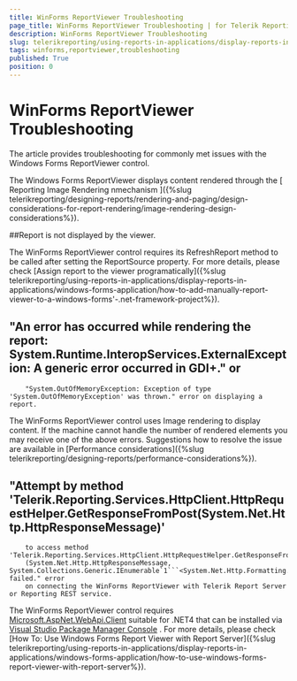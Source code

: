 ```yaml
---
title: WinForms ReportViewer Troubleshooting
page_title: WinForms ReportViewer Troubleshooting | for Telerik Reporting Documentation
description: WinForms ReportViewer Troubleshooting
slug: telerikreporting/using-reports-in-applications/display-reports-in-applications/windows-forms-application/troubleshooting/winforms-reportviewer-troubleshooting
tags: winforms,reportviewer,troubleshooting
published: True
position: 0
---
```


# WinForms ReportViewer Troubleshooting



The article provides troubleshooting for commonly met issues with the Windows Forms ReportViewer control.

The Windows Forms ReportViewer displays content rendered through the [           Reporting Image Rendering nmechanism         ]({%slug telerikreporting/designing-reports/rendering-and-paging/design-considerations-for-report-rendering/image-rendering-design-considerations%}).       

##Report is not displayed by the viewer.

The WinForms ReportViewer control requires its RefreshReport method to be called after setting the ReportSource property.           For more details, please check [Assign report to the viewer programatically]({%slug telerikreporting/using-reports-in-applications/display-reports-in-applications/windows-forms-application/how-to-add-manually-report-viewer-to-a-windows-forms'-.net-framework-project%}).         

##        "An error has occurred while rendering the report: System.Runtime.InteropServices.ExternalException: A generic error occurred in GDI+." or
        "System.OutOfMemoryException: Exception of type 'System.OutOfMemoryException' was thrown." error on displaying a report.
      

The WinForms ReportViewer control uses Image rendering to display content.            If the machine cannot handle the number of rendered elements you may receive one of the above errors.           Suggestions how to resolve the issue are available in [Performance considerations]({%slug telerikreporting/designing-reports/performance-considerations%}).         

##        "Attempt by method 'Telerik.Reporting.Services.HttpClient.HttpRequestHelper.GetResponseFromPost(System.Net.Http.HttpResponseMessage)'
        to access method 'Telerik.Reporting.Services.HttpClient.HttpRequestHelper.GetResponseFromPost```<T>```
        (System.Net.Http.HttpResponseMessage, System.Collections.Generic.IEnumerable`1```<System.Net.Http.Formatting.MediaTypeFormatter>```)' failed." error
        on connecting the WinForms ReportViewer with Telerik Report Server or Reporting REST service.
      

The WinForms ReportViewer control requires  [Microsoft.AspNet.WebApi.Client](https://www.nuget.org/packages/Microsoft.AspNet.WebApi.Client/4.0.30506)  suitable for .NET4 that can be installed via  [Visual Studio Package Manager Console](https://docs.nuget.org/consume/package-manager-console) .           For more details, please check [How To: Use Windows Forms Report Viewer with Report Server]({%slug telerikreporting/using-reports-in-applications/display-reports-in-applications/windows-forms-application/how-to-use-windows-forms-report-viewer-with-report-server%}).         

